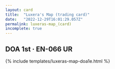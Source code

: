 ```yaml
---
layout: card
title:  "Luxera's Map (trading card)"
date:   "2022-12-29T16:01:29.057Z"
permalink: luxeras-map_(card)
incomplete: true
---
```


## DOA 1st &middot; EN-066 UR

{% include templates/luxeras-map-doa1e.html %}
